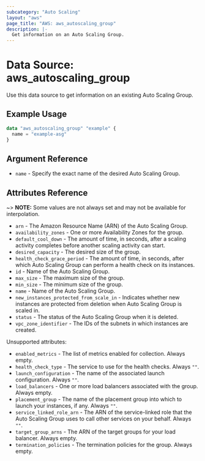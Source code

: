 ```yaml
---
subcategory: "Auto Scaling"
layout: "aws"
page_title: "AWS: aws_autoscaling_group"
description: |-
  Get information on an Auto Scaling Group.
---
```


# Data Source: aws_autoscaling_group

Use this data source to get information on an existing Auto Scaling Group.

## Example Usage

```terraform
data "aws_autoscaling_group" "example" {
  name = "example-asg"
}
```

## Argument Reference

* `name` - Specify the exact name of the desired Auto Scaling Group.

## Attributes Reference

~> **NOTE:** Some values are not always set and may not be available for interpolation.

* `arn` - The Amazon Resource Name (ARN) of the Auto Scaling Group.
* `availability_zones` - One or more Availability Zones for the group.
* `default_cool_down` - The amount of time, in seconds, after a scaling activity completes before another scaling activity can start.
* `desired_capacity` - The desired size of the group.
* `health_check_grace_period` - The amount of time, in seconds, after which Auto Scaling Group can perform a health check on its instances.
* `id` - Name of the Auto Scaling Group.
* `max_size` - The maximum size of the group.
* `min_size` - The minimum size of the group.
* `name` - Name of the Auto Scaling Group.
* `new_instances_protected_from_scale_in` - Indicates whether new instances are protected from deletion when Auto Scaling Group is scaled in.
* `status` -  The status of the Auto Scaling Group when it is deleted.
* `vpc_zone_identifier` - The IDs of the subnets in which instances are created.

Unsupported attributes:

* `enabled_metrics` - The list of metrics enabled for collection. Always empty.
* `health_check_type` - The service to use for the health checks. Always `""`.
* `launch_configuration` - The name of the associated launch configuration. Always `""`.
* `load_balancers` - One or more load balancers associated with the group. Always empty.
* `placement_group` - The name of the placement group into which to launch your instances, if any. Always `""`.
* `service_linked_role_arn` - The ARN of the service-linked role that the Auto Scaling Group uses to call other services on your behalf. Always `""`.
* `target_group_arns` - The ARN of the target groups for your load balancer. Always empty.
* `termination_policies` - The termination policies for the group. Always empty.
